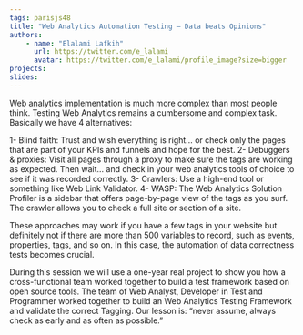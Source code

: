 ```yaml
---
tags: parisjs48
title: "Web Analytics Automation Testing – Data beats Opinions"
authors:
    - name: "Elalami Lafkih"
      url: https://twitter.com/e_lalami
      avatar: https://twitter.com/e_lalami/profile_image?size=bigger
projects:
slides:
---
```

Web analytics implementation is much more complex than most people think. Testing Web Analytics remains a cumbersome and complex task. Basically we have 4 alternatives:

1- Blind faith: Trust and wish everything is right… or check only the pages that are part of your KPIs and funnels and hope for the best.
2- Debuggers & proxies: Visit all pages through a proxy to make sure the tags are working as expected. Then wait… and check in your web analytics tools of choice to see if it was recorded correctly.
3- Crawlers: Use a high-end tool or something like Web Link Validator.
4- WASP: The Web Analytics Solution Profiler is a sidebar that offers page-by-page view of the tags as you surf. The crawler allows you to check a full site or section of a site.

These approaches may work if you have a few tags in your website but definitely not if there are more than 500 variables to record, such as events, properties, tags, and so on. In this case, the automation of data correctness tests becomes crucial.

During this session we will use a one-year real project to show you how a cross-functional team worked together to build a test framework based on open source tools. The team of Web Analyst, Developer in Test and Programmer worked together to build an Web Analytics Testing Framework and validate the correct Tagging. Our lesson is: “never assume, always check as early and as often as possible.”
